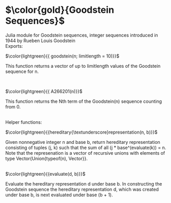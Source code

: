 # $\color{gold}{Goodstein Sequences}$

Julia module for Goodstein sequences, integer sequences introduced in 1944 by Rueben Louis Goodstein
<br />
Exports: 

$\color{lightgreen}{{ goodstein(n; limitlength = 10)}}$

This function returns a vector of up to limitlength values of the Goodstein sequence for n.

<br />

$\color{lightgreen}{{ A266201(n)}}$

This function returns the Nth term of the Goodstein(n) sequence counting from 0.
<br /><br />

Helper functions:

$\color{lightgreen}{{hereditary{\textunderscore}representation(n, b)}}$

Given nonnegative integer n and base b, return hereditary representation consisting of tuples (j, k)
such that the sum of all (j * base^(evaluate(k)) = n. Note that the represenation is a vector of
recursive unions with elements of type Vector{Union{typeof(n), Vector}}.
<br /><br />

$\color{lightgreen}{{evaluate(d, b)}}$

Evaluate the hereditary representation d under base b. In constructing the Goodstein sequence the
hereditary representation d, which was created under base b, is next evaluated under base (b + 1).



